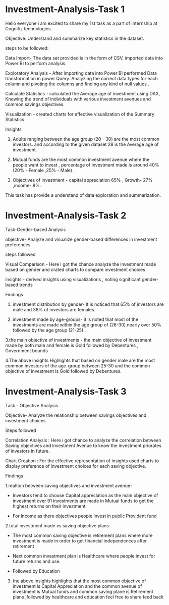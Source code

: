 # Investment-Analysis-Task 1
Hello everyone i am excited to share my 1st task as a part of Internship at Cognifiz technologies . 

Objective: Understand and summarize key statistics in the dataset.

steps to be followed:
 
Data Import- The data set provided is in the form of CSV, imported data into Power BI to perform analysis.

Exploratory Analysis - After importing data into Power BI performed Data transformation in power Query. Analyzing the correct data types for each column and pivoting the columns and finding any kind of null values .

Calculate Statistics - calculated the Average age of investment using DAX, Knowing the trend of individuals with various investment avenues and common savings objectives.

Visualization - created charts for effective visualization of the Summary Statistics. 

Insights 

1. Adults ranging between the age group (20 - 30) are the most common investors. and according to  the  given dataset 28 is the Average age of investment.

2. Mutual funds are the most common investment avenue where the people want to invest , percentage of investment made is around 40% (20% - Female ,25% - Male) . 

3. Objectives of investment - capital appreciation 65% , Growth- 27% ,income- 8%.

This task has provide a understand of data exploration and summarization. 

# Investment-Analysis-Task 2

Task-Gender-based Analysis

objective- Analyze and visualize gender-based differences in investment preferences

steps followed

Visual Comparison - Here I got the chance  analyze  the investment made based on gender and crated charts to compare investment choices

insights - derived insights using visualizations , noting significant gender-based trends  

Findings
1. investment distribution by gender-
It is noticed that 65% of investors are male and 38% of investors are females.

2. investment made by age-groups-
it is noted that most of the investments are made within the age group of (26-30) nearly over 50% followed by the age group (21-25) .

3.the main objective of investments -
the main objective of investment made by both male and female is Gold followed by Debentures , Government bounds

4.The above insights Highlights that based on gender male are the most common investors of the age-group between 25-30 and the common objective of investment is Gold followed by Debentures.
 
# Investment-Analysis-Task 3

Task - Objective Analysis

Objective- Analyze the relationship between savings objectives and investment choices

Steps followed

Correlation Analysis :
Here i got chance to analyze the  correlation between Saving objectives and investment Avenue to know the investment priorates of investors in future.

Chart Creation :
For the effective representation of insights used charts to display preference of investment choices for each saving objective.

Findings

1.realtion between saving objectives and investment avenue-

* Investors tend to choose Capital appreciation as the main objective of investment over
91 investments are made in Mutual funds to get the highest returns on their investment.

* For Income as there objectives people invest in public Provident fund

2.total investment made vs saving objective plans-

* The most common saving objective is retirement plans where more investment is made in order to get financial independences after retirement

* Next common investment plan is Healthcare where people invest for future returns and use.

* Followed by Education

3. the above insights highlights that the most common objective of investment is Capital Appreciation and the common avenue of investment is Mutual funds and common saving plane is Retirement plans ,followed by healthcare and education
feel free to share feed back

